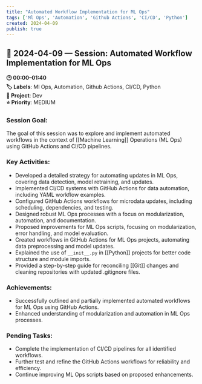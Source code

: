 ```yaml
---
title: "Automated Workflow Implementation for ML Ops"
tags: ['Ml Ops', 'Automation', 'Github Actions', 'CI/CD', 'Python']
created: 2024-04-09
publish: true
---
```


## 📅 2024-04-09 — Session: Automated Workflow Implementation for ML Ops

**🕒 00:00–01:40**  
**🏷️ Labels**: Ml Ops, Automation, Github Actions, CI/CD, Python  
**📂 Project**: Dev  
**⭐ Priority**: MEDIUM  


### Session Goal: 
The goal of this session was to explore and implement automated workflows in the context of [[Machine Learning]] Operations (ML Ops) using GitHub Actions and CI/CD pipelines.

### Key Activities: 
- Developed a detailed strategy for automating updates in ML Ops, covering data detection, model retraining, and updates.
- Implemented CI/CD systems with GitHub Actions for data automation, including YAML workflow examples.
- Configured GitHub Actions workflows for microdata updates, including scheduling, dependencies, and testing.
- Designed robust ML Ops processes with a focus on modularization, automation, and documentation.
- Proposed improvements for ML Ops scripts, focusing on modularization, error handling, and model evaluation.
- Created workflows in GitHub Actions for ML Ops projects, automating data preprocessing and model updates.
- Explained the use of `__init__.py` in [[Python]] projects for better code structure and module imports.
- Provided a step-by-step guide for reconciling [[Git]] changes and cleaning repositories with updated .gitignore files.

### Achievements: 
- Successfully outlined and partially implemented automated workflows for ML Ops using GitHub Actions.
- Enhanced understanding of modularization and automation in ML Ops processes.

### Pending Tasks: 
- Complete the implementation of CI/CD pipelines for all identified workflows.
- Further test and refine the GitHub Actions workflows for reliability and efficiency.
- Continue improving ML Ops scripts based on proposed enhancements.
